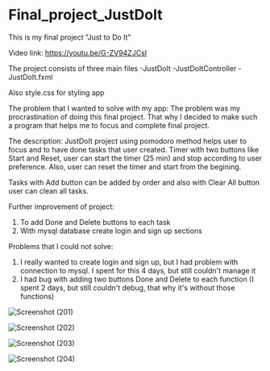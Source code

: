 # Final_project_JustDoIt
This is my final project  "Just to Do It"

Video link: https://youtu.be/G-ZV94ZJCsI 

The project consists of three main files 
-JustDoIt
-JustDoItController
-JustDoIt.fxml

Also style.css for styling app

The problem that I wanted to solve with my app: The problem was my procrastination of doing this final project. That why I decided to make such a program that helps me to focus and complete final project. 

The description: JustDoIt project using pomodoro method helps user to focus and to have done tasks that user created. Timer with two buttons like Start and Reset, user can start the timer (25 min) and stop according to user preference. Also, user can reset the timer and start from the begining. 

Tasks with Add button can be added by order and also with Clear All button user can clean all tasks. 

Further improvement of project: 
1. To add Done and Delete buttons to each task 
2. With mysql database create login and sign up sections

Problems that I could not solve: 
1. I really wanted to create login and sign up, but I had problem with connection to mysql. I spent for this 4 days, but still couldn't manage it 
2. I had bug with adding two buttons Done and Delete to each function (I spent 2 days, but still couldn't debug, that why it's without those functions)

![Screenshot (201)](https://github.com/Cholpon-Ishenbekova/Final_project_JustDoIt/assets/68575387/c416f335-cf4d-4869-b70f-f33659725029)

![Screenshot (202)](https://github.com/Cholpon-Ishenbekova/Final_project_JustDoIt/assets/68575387/af798fd0-181d-4a75-b554-8c1418d9c5b6)

![Screenshot (203)](https://github.com/Cholpon-Ishenbekova/Final_project_JustDoIt/assets/68575387/396d6af5-e043-4392-a29b-5ab21b365871)

![Screenshot (204)](https://github.com/Cholpon-Ishenbekova/Final_project_JustDoIt/assets/68575387/eebc5835-d075-4c20-8fd1-3d1c25b94abc)
